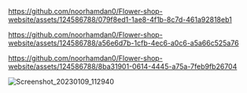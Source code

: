 

https://github.com/noorhamdan0/Flower-shop-website/assets/124586788/079f8ed1-1ae8-4f1b-8c7d-461a92818eb1



https://github.com/noorhamdan0/Flower-shop-website/assets/124586788/a56e6d7b-1cfb-4ec6-a0c6-a5a66c525a76



https://github.com/noorhamdan0/Flower-shop-website/assets/124586788/8ba31901-0614-4445-a75a-7feb9fb26704

![Screenshot_20230109_112940](https://github.com/noorhamdan0/Flower-shop-website/assets/124586788/1d7d8711-554a-4e1c-9e32-d83216816e6a)

